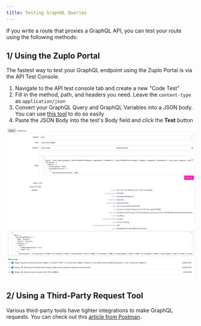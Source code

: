```yaml
---
title: Testing GraphQL Queries
---
```


If you write a route that proxies a GraphQL API, you can test your route using
the following methods:

## 1/ Using the Zuplo Portal

The fastest way to test your GraphQL endpoint using the Zuplo Portal is via the
API Test Console.

1. Navigate to the API test console tab and create a new "Code Test"
2. Fill in the method, path, and headers you need. Leave the `content-type` as
   `application/json`
3. Convert your GraphQL Query and GraphQL Variables into a JSON body. You can
   use [this tool](https://datafetcher.com/graphql-json-body-converter) to do so
   easily
4. Paste the JSON Body into the test's Body field and click the **Test** button

![Docs Folder](/media/guides/testing-graphql/test-request.png)

## 2/ Using a Third-Party Request Tool

Various third-party tools have tighter integrations to make GraphQL requests.
You can check out this
[article from Postman](https://learning.postman.com/docs/sending-requests/graphql/graphql/#using-json-in-the-request-body).
